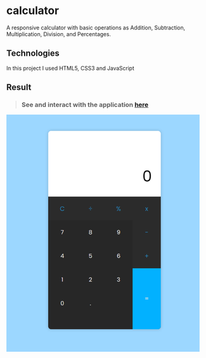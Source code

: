 # calculator
A responsive calculator with basic operations as Addition, Subtraction, Multiplication, Division, and Percentages.

## Technologies
In this project I used HTML5, CSS3 and JavaScript


## Result

> ### See and interact with the application [here](https://calculator-lusk1nha.vercel.app/) 
[![codepen.io](./public/assets/github-image.png)](https://calculator-lusk1nha.vercel.app/)
